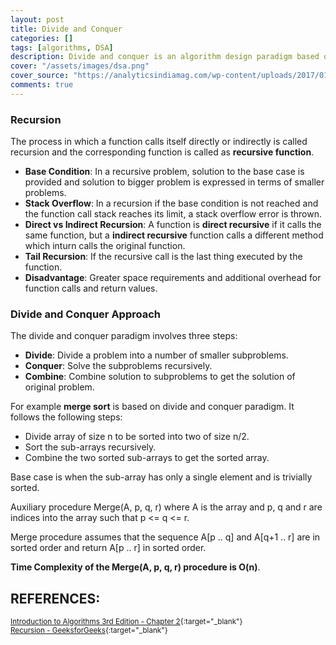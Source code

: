 ```yaml
---
layout: post
title: Divide and Conquer
categories: []
tags: [algorithms, DSA]
description: Divide and conquer is an algorithm design paradigm based on multi-branched recursion
cover: "/assets/images/dsa.png"
cover_source: "https://analyticsindiamag.com/wp-content/uploads/2017/01/algoritms.png"
comments: true
---
```


### Recursion
The process in which a function calls itself directly or indirectly is called recursion and the corresponding function is called as **recursive function**.

* **Base Condition**: In a recursive problem, solution to the base case is provided and solution to bigger problem is expressed in terms of smaller problems.
* **Stack Overflow**: In a recursion if the base condition is not reached and the function call stack reaches its limit, a stack overflow error is thrown.
* **Direct vs Indirect Recursion**: A function is **direct recursive** if it calls the same function, but a **indirect recursive** function calls a different method which inturn calls the original function.
* **Tail Recursion**: If the recursive call is the last thing executed by the function.
* **Disadvantage**: Greater space requirements and additional overhead for function calls and return values.

### Divide and Conquer Approach
The divide and conquer paradigm involves three steps:

* **Divide**: Divide a problem into a number of smaller subproblems.
* **Conquer**: Solve the subproblems recursively.
* **Combine**: Combine solution to subproblems to get the solution of original problem.

For example **merge sort** is based on divide and conquer paradigm. It follows the following steps:

* Divide array of size n to be sorted into two of size n/2.
* Sort the sub-arrays recursively.
* Combine the two sorted sub-arrays to get the sorted array.

Base case is when the sub-array has only a single element and is trivially sorted.

Auxiliary procedure Merge(A, p, q, r) where A is the array and p, q and r are indices into the array such that p <= q <= r.

Merge procedure assumes that the sequence A[p .. q] and A[q+1 .. r] are in sorted order and return A[p .. r] in sorted order. 

**Time Complexity of the Merge(A, p, q, r) procedure is O(n)**.

## REFERENCES:

<small>[Introduction to Algorithms 3rd Edition - Chapter 2](https://web.njit.edu/~wl256/download/cs610/Introduction-to-algorithm-3rdEdition.pdf){:target="_blank"}</small><br>
<small>[Recursion - GeeksforGeeks](http://www.geeksforgeeks.org/recursion/){:target="_blank"}</small>